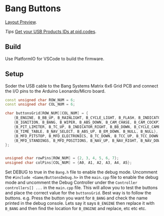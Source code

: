 # Bang Buttons

[Layout Preview](https://bang.systems/project/buttonbox#bangbuttons).


_Tips_ 
[Get your USB Products IDs at pid.codes](https://pid.codes).


## Build
Use PlatformIO for VSCode to build the firmware. 

## Setup
Soder the USB cable to the Bang Systems Matrix 6x6 Grid PCB and connect the I/O pins to the Arduino Leonardo/Micro board.
```cpp
const unsigned char ROW_NUM = 6;
const unsigned char COL_NUM = 6;

char buttonsGrid[ROW_NUM][COL_NUM] = {
	{B_ENGINE, B_BB_UP, B_RAINLIGHT, B_CYCLE_LIGHT, B_FLASH, B_INDICATOR_LEFT},
	{B_IGNITION, B_BANG, B_WIPER, B_ABS_DOWN, B_CAM_CHASE, B_CAM_COCKPIT},
	{B_PIT_LIMITER, B_TC_UP, B_INDICATOR_RIGHT, B_BB_DOWN, B_CYCLE_CAMERA, B_CAM_BONNET},
	{B_TIME_TABLE, B_NAV_SELECT, B_ABS_UP, B_EM_DOWN, B_NULL, B_NULL},
	{B_MFD_PITSTOP, B_MFD_ELECTRONICS, B_TC_DOWN, B_TCC_UP, B_TCC_DOWN, B_EM_UP},
	{B_MFD_STANDINGS, B_MFD_POSITIONS, B_NAV_UP, B_NAV_RIGHT, B_NAV_DOWN, B_NAV_LEFT}
};


unsigned char rowPins[ROW_NUM] = {2, 3, 4, 5, 6, 7};
unsigned char colPins[COL_NUM] = {A0, A1, A2, A3, A4, A5};
```

Set DEBUG to true in the ```Bang.h``` file to enable the debug mode. 
Uncomment the ```#include <Game/ButtonsDebug.h>``` in the ```main.cpp``` file to enable the debug mode and uncomment the Debug Controller under the ```Controller controllers[] ...``` in the ```main.cpp``` file. This will allow you to test the buttons and place the correct value for the ```buttonsGrid```. Best way is to follow the buttons. e.g. Press the button you want for ```B_BANG``` and check the name printed in the debug console. Lets say it says ```B_ENGINE``` then replace it with ```B_BANG``` and then find the location for ```B_ENGINE``` and replace, etc etc etc.





